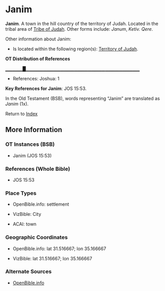 # Janim
**Janim**. 
A town in the hill country of the territory of Judah. 
Located in the tribal area of [Tribe of Judah](../../../groups/md/acai/Judah.md). 
Other forms include: 
*Janum*, *Ketiv. Qere*. 




Other information about Janim:


* Is located within the following region(s): 
[Territory of Judah](TerritoryOfJudah.md). 


**OT Distribution of References**

▁▁▁▁▁█▁▁▁▁▁▁▁▁▁▁▁▁▁▁▁▁▁▁▁▁▁▁▁▁▁▁▁▁▁▁▁▁▁
* References: Joshua: 1



**Key References for Janim**: 
JOS 15:53. 


In the Old Testament (BSB), words representing “Janim” are translated as 
*Janim* (1x). 




Return to [Index](00-Index.md)

## More Information

### OT Instances (BSB)

* Janim (JOS 15:53)



### References (Whole Bible)

* JOS 15:53


### Place Types

* OpenBible.info: settlement

* VizBible: City

* ACAI: town



### Geographic Coordinates

* OpenBible.info: lat 31.516667; lon 35.166667

* VizBible: lat 31.516667; lon 35.166667



### Alternate Sources

* [OpenBible.info](https://www.openbible.info/geo/ancient/a175f4b)




